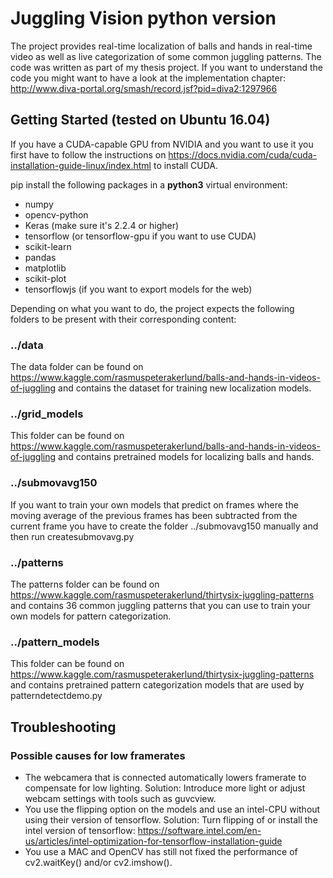 # Juggling Vision python version

The project provides real-time localization of balls and hands in real-time video as well as live categorization of some common juggling patterns. The code was written as part of my thesis project. If you want to understand the code you might want to have a look at the implementation chapter: http://www.diva-portal.org/smash/record.jsf?pid=diva2:1297966

## Getting Started (tested on Ubuntu 16.04)
If you have a CUDA-capable GPU from NVIDIA and you want to use it you first have to follow the instructions on https://docs.nvidia.com/cuda/cuda-installation-guide-linux/index.html to install CUDA.

pip install the following packages in a **python3** virtual environment:
* numpy
* opencv-python
* Keras (make sure it's 2.2.4 or higher)
* tensorflow (or tensorflow-gpu if you want to use CUDA)
* scikit-learn
* pandas
* matplotlib
* scikit-plot
* tensorflowjs (if you want to export models for the web)

Depending on what you want to do, the project expects the following folders to be present with their corresponding content:

### ../data
The data folder can be found on https://www.kaggle.com/rasmuspeterakerlund/balls-and-hands-in-videos-of-juggling and contains the dataset for training new localization models.

### ../grid_models
This folder can be found on https://www.kaggle.com/rasmuspeterakerlund/balls-and-hands-in-videos-of-juggling and contains pretrained models for localizing balls and hands.

### ../submovavg150
If you want to train your own models that predict on frames where the moving average of the previous frames has been subtracted from the current frame you have to create the folder ../submovavg150 manually and then run createsubmovavg.py

### ../patterns
The patterns folder can be found on https://www.kaggle.com/rasmuspeterakerlund/thirtysix-juggling-patterns and contains 36 common juggling patterns that you can use to train your own models for pattern categorization.

### ../pattern_models
This folder can be found on https://www.kaggle.com/rasmuspeterakerlund/thirtysix-juggling-patterns and contains pretrained pattern categorization models that are used by patterndetectdemo.py

## Troubleshooting
### Possible causes for low framerates
* The webcamera that is connected automatically lowers framerate to compensate for low lighting. Solution: Introduce more light or adjust webcam settings with tools such as guvcview.
* You use the flipping option on the models and use an intel-CPU without using their version of tensorflow. Solution: Turn flipping of or install the intel version of tensorflow: https://software.intel.com/en-us/articles/intel-optimization-for-tensorflow-installation-guide
* You use a MAC and OpenCV has still not fixed the performance of cv2.waitKey() and/or cv2.imshow().
